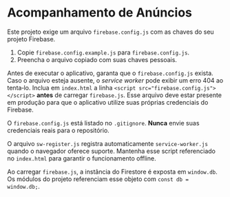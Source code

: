 # Acompanhamento de Anúncios

Este projeto exige um arquivo `firebase.config.js` com as chaves do seu projeto Firebase.

1. Copie `firebase.config.example.js` para `firebase.config.js`.
2. Preencha o arquivo copiado com suas chaves pessoais.

Antes de executar o aplicativo, garanta que o `firebase.config.js` exista. Caso o arquivo esteja ausente, o *service worker* pode exibir um erro 404 ao tenta‑lo.
Inclua em `index.html` a linha `<script src="firebase.config.js"></script>` **antes** de carregar `firebase.js`. Esse arquivo deve estar presente em produção para que o aplicativo utilize suas próprias credenciais do Firebase.

O `firebase.config.js` está listado no `.gitignore`. **Nunca** envie suas credenciais reais para o repositório.

O arquivo `sw-register.js` registra automaticamente `service-worker.js` quando o navegador oferece suporte. Mantenha esse script referenciado no `index.html` para garantir o funcionamento offline.

Ao carregar `firebase.js`, a instância do Firestore é exposta em `window.db`.
Os módulos do projeto referenciam esse objeto com `const db = window.db;`.
